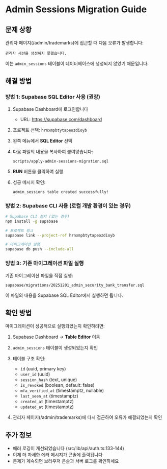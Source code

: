 # Admin Sessions Migration Guide

## 문제 상황

관리자 페이지(/admin/trademarks)에 접근할 때 다음 오류가 발생합니다:
```
관리자 세션을 생성하지 못했습니다.
```

이는 `admin_sessions` 테이블이 데이터베이스에 생성되지 않았기 때문입니다.

## 해결 방법

### 방법 1: Supabase SQL Editor 사용 (권장)

1. Supabase Dashboard에 로그인합니다
   - URL: https://supabase.com/dashboard

2. 프로젝트 선택: `hrnxmpbtytapeozdioyb`

3. 왼쪽 메뉴에서 **SQL Editor** 선택

4. 다음 파일의 내용을 복사하여 붙여넣습니다:
   ```
   scripts/apply-admin-sessions-migration.sql
   ```

5. **RUN** 버튼을 클릭하여 실행

6. 성공 메시지 확인:
   ```
   admin_sessions table created successfully!
   ```

### 방법 2: Supabase CLI 사용 (로컬 개발 환경이 있는 경우)

```bash
# Supabase CLI 설치 (없는 경우)
npm install -g supabase

# 프로젝트 링크
supabase link --project-ref hrnxmpbtytapeozdioyb

# 마이그레이션 실행
supabase db push --include-all
```

### 방법 3: 기존 마이그레이션 파일 실행

기존 마이그레이션 파일을 직접 실행:
```
supabase/migrations/20251201_admin_security_bank_transfer.sql
```

이 파일의 내용을 Supabase SQL Editor에서 실행하면 됩니다.

## 확인 방법

마이그레이션이 성공적으로 실행되었는지 확인하려면:

1. Supabase Dashboard → **Table Editor** 이동
2. `admin_sessions` 테이블이 생성되었는지 확인
3. 테이블 구조 확인:
   - `id` (uuid, primary key)
   - `user_id` (uuid)
   - `session_hash` (text, unique)
   - `is_revoked` (boolean, default: false)
   - `mfa_verified_at` (timestamptz, nullable)
   - `last_seen_at` (timestamptz)
   - `created_at` (timestamptz)
   - `updated_at` (timestamptz)

4. 관리자 페이지(/admin/trademarks)에 다시 접근하여 오류가 해결되었는지 확인

## 추가 정보

- 에러 로깅이 개선되었습니다 (src/lib/api/auth.ts:133-144)
- 이제 더 자세한 에러 메시지가 콘솔에 출력됩니다
- 문제가 계속되면 브라우저 콘솔과 서버 로그를 확인하세요
